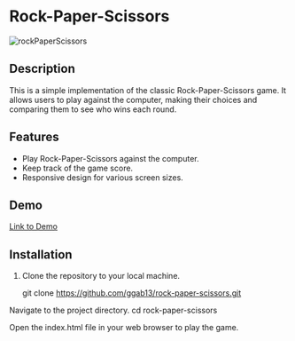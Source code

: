 # Rock-Paper-Scissors

![rockPaperScissors](https://github.com/ggab13/rock-paper-scissors/assets/67071512/db33baea-78ec-4361-90a6-f1676959d875)


## Description

This is a simple implementation of the classic Rock-Paper-Scissors game. It allows users to play against the computer, making their choices and comparing them to see who wins each round.

## Features

- Play Rock-Paper-Scissors against the computer.
- Keep track of the game score.
- Responsive design for various screen sizes.

## Demo

[Link to Demo](https://your-demo-link-here.com)

## Installation

1. Clone the repository to your local machine.

   git clone https://github.com/ggab13/rock-paper-scissors.git
   
Navigate to the project directory.
  cd rock-paper-scissors  

Open the index.html file in your web browser to play the game.
